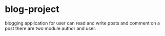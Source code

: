 # blog-project
 blogging appilcation for user can read and write posts and comment on a post there are two module author and user.
